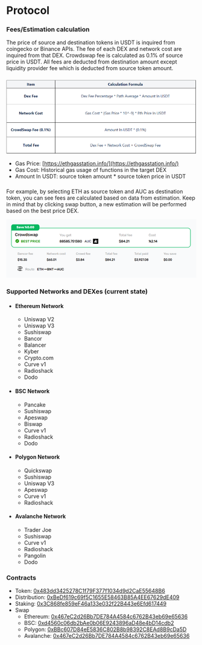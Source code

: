 # Protocol

### Fees/Estimation calculation
  
The price of source and destination tokens in USDT is inquired from coingecko or Binance APIs.
The fee of each DEX and network cost are inquired from that DEX. Crowdswap fee is calculated as 0.1% of source price in USDT.
All fees are deducted from destination amount except liquidity provider fee which is deducted from source token amount.

###

![](../.gitbook/assets/calculation-fees-table.png)

* Gas Price: [https://ethgasstation.info/](https://ethgasstation.info/)
* Gas Cost: Historical gas usage of functions in the target DEX
* Amount In USDT: source token amount * source token price in USDT
###
For example, by selecting ETH as source token and AUC as destination token, you can see fees are calculated based on data from estimation.
Keep in mind that by clicking swap button, a new estimation will be performed based on the best price DEX. 

![](../.gitbook/assets/estimate.png)


### Supported Networks and DEXes (current state)

* #### Ethereum Network
    * Uniswap V2
    * Uniswap V3
    * Sushiswap
    * Bancor
    * Balancer
    * Kyber
    * Crypto.com
    * Curve v1
    * Radioshack
    * Dodo
####  
* #### BSC Network
    * Pancake
    * Sushiswap
    * Apeswap
    * Biswap
    * Curve v1
    * Radioshack
    * Dodo
####
* #### Polygon Network
    * Quickswap
    * Sushiswap
    * Uniswap V3
    * Apeswap
    * Curve v1
    * Radioshack
####
* #### Avalanche Network
    * Trader Joe
    * Sushiswap
    * Curve v1
    * Radioshack
    * Pangolin
    * Dodo
  
### Contracts

* Token: [0x483dd3425278C1f79F377f1034d9d2CaE55648B6](https://polygonscan.com/token/0x483dd3425278C1f79F377f1034d9d2CaE55648B6)
* Distribution: [0xBeDf619c69f5C1655E58463B85A4EE67629dE409](https://polygonscan.com/address/0xBeDf619c69f5C1655E58463B85A4EE67629dE409)
* Staking: [0x3C868fe859eF46a133e032f22B443e6Efd617449](https://polygonscan.com/address/0x3C868fe859eF46a133e032f22B443e6Efd617449)
* Swap
  * Ethereum: [0x467eC2d26Bb7DE784A4584c6762B43eb69e65636](https://etherscan.io/address/0x467eC2d26Bb7DE784A4584c6762B43eb69e65636)
  * BSC: [0xd4560c06db2bAe0b06E9243896aD48e4bD14cdb2](https://bscscan.com/address/0xd4560c06db2bAe0b06E9243896aD48e4bD14cdb2)
  * Polygon: [0xBBc607D84eE5836C802B8b98392C8EAd8B9cDa5D](https://polygonscan.com/address/0xBBc607D84eE5836C802B8b98392C8EAd8B9cDa5D)
  * Avalanche: [0x467eC2d26Bb7DE784A4584c6762B43eb69e65636](https://snowtrace.io/address/0x467eC2d26Bb7DE784A4584c6762B43eb69e65636)
